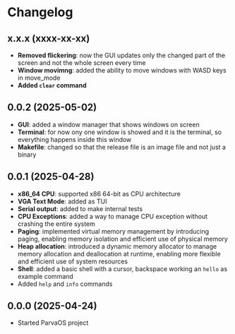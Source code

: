 # Changelog

## x.x.x (xxxx-xx-xx)
- **Removed flickering**: now the GUI updates only the changed part of the screen and not the whole screen every time
- **Window movimng**: added the ability to move windows with WASD keys in move_mode
- **Added `clear` command**

## 0.0.2 (2025-05-02)
- **GUI**: added a window manager that shows windows on screen
- **Terminal**: for now ony one window is showed and it is the terminal, so everything happens inside this window
- **Makefile**: changed so that the release file is an image file and not just a binary

## 0.0.1 (2025-04-28)
- **x86_64 CPU**: supported x86 64-bit as CPU architecture
- **VGA Text Mode**: added as TUI
- **Serial output**: added to make internal tests
- **CPU Exceptions**: added a way to manage CPU exception without crashing the entire system
- **Paging**: implemented virtual memory management by introducing paging, enabling memory isolation and efficient use of physical memory
- **Heap allocation**: introduced a dynamic memory allocator to manage memory allocation and deallocation at runtime, enabling more flexible and efficient use of system resources
- **Shell**: added a basic shell with a cursor, backspace working an `hello` as example command
- Added `help` and `info` commands

## 0.0.0 (2025-04-24)
- Started ParvaOS project